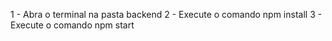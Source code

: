 <!-- Execução do frontend -->

1 - Abra o terminal na pasta backend
2 - Execute o comando npm install
3 - Execute o comando npm start
